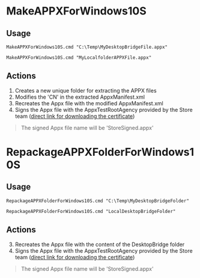# MakeAPPXForWindows10S
## Usage
`MakeAPPXForWindows10S.cmd "C:\Temp\MyDesktopBridgeFile.appx"`

`MakeAPPXForWindows10S.cmd "MyLocalfolderAPPXFile.appx"`

## Actions
1. Creates a new unique folder for extracting the APPX files
2. Modifies the 'CN' in the extracted AppxManifest.xml
3. Recreates the Appx file with the modified AppxManifest.xml
4. Signs the Appx file with the AppxTestRootAgency provided by the Store team ([direct link for downloading the certificate](https://go.microsoft.com/fwlink/?linkid=849018))

> The signed Appx file name will be '<InitialFileName>StoreSigned.appx'
  
# RepackageAPPXFolderForWindows10S
## Usage
`RepackageAPPXFolderForWindows10S.cmd "C:\Temp\MyDesktopBridgeFolder"`

`RepackageAPPXFolderForWindows10S.cmd "LocalDesktopBridgeFolder"`

## Actions
3. Recreates the Appx file with the content of the DesktopBridge folder
4. Signs the Appx file with the AppxTestRootAgency provided by the Store team ([direct link for downloading the certificate](https://go.microsoft.com/fwlink/?linkid=849018))

> The signed Appx file name will be '<FolderName>StoreSigned.appx'
